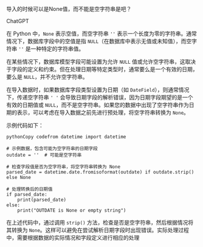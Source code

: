 导入的时候可以是None值，而不能是空字符串是吧？



ChatGPT

在 Python 中，`None` 表示空值，而空字符串 `''` 表示一个长度为零的字符串。通常情况下，数据库字段中的空值是指 `NULL`（在数据库中表示无值或未知值），而空字符串 `''` 是一种特定的字符串值。

在某些情况下，数据库模型字段可能设置为允许 `NULL` 值或允许空字符串，这取决于字段的定义和约束。但在处理日期等特定类型时，通常要么是一个有效的日期，要么是 `NULL`，并不允许空字符串。

在导入数据时，如果数据库字段类型设置为日期（如 `DateField`），则通常情况下，传递空字符串 `' '` 会导致日期字段的解析错误，因为日期字段期望的是一个有效的日期值或 `NULL`，而不是空字符串。如果您的数据中出现了空字符串作为日期的表示，可以考虑在导入数据之前先进行预处理，将空字符串转换为 `None`。

示例代码如下：

```
pythonCopy codefrom datetime import datetime

# 示例数据，包含可能为空字符串的日期字段
outdate = ''  # 可能是空字符串

# 检查字段值是否为空字符串，将空字符串转换为 None
parsed_date = datetime.date.fromisoformat(outdate) if outdate.strip() else None

# 处理转换后的日期值
if parsed_date:
    print(parsed_date)
else:
    print("OUTDATE is None or empty string")
```

在上述代码中，通过调用 `strip()` 方法，检查是否是空字符串，然后根据情况将其转换为 `None`。这样可以避免在尝试解析日期字段时出现错误。实际处理过程中，需要根据数据的实际情况和字段定义进行相应的处理